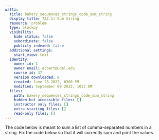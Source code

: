 ```yaml
---
waltz:
  title: bakery_sequences_strings_code_sum_string
  display title: 7A2.1) Sum String
  resource: problem
  type: blockpy
  visibility:
    hide status: false
    subordinate: false
    publicly indexed: false
  additional settings:
    start_view: text
  identity:
    owner id: 1
    owner email: acbart@udel.edu
    course id: 37
    version downloaded: 8
    created: June 28 2022, 0300 PM
    modified: September 09 2022, 1022 AM
  files:
    path: bakery_sequences_strings_code_sum_string
    hidden but accessible files: []
    instructor only files: []
    extra starting files: []
    read-only files: []
---
```

The code below is meant to sum a list of comma-separated numbers in a string. Fix the code below so that it will correctly sum and print the values.